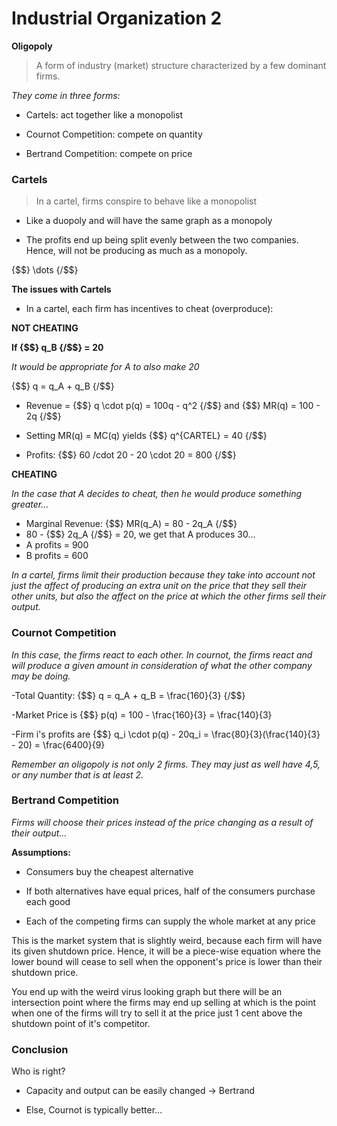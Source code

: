# Industrial Organization 2

**Oligopoly**

> A form of industry (market) structure characterized by a few dominant firms.


*They come in three forms:*


- Cartels: act together like a monopolist

- Cournot Competition: compete on quantity

- Bertrand Competition: compete on price


### Cartels

> In a cartel, firms conspire to behave like a monopolist


- Like a duopoly and will have the same graph as a monopoly

- The profits end up being split evenly between the two companies. Hence, will not be producing as much as a monopoly.


{$$} \dots {/$$}


**The issues with Cartels**

- In a cartel, each firm has incentives to cheat (overproduce):


**NOT CHEATING**


**If {$$} q_B {/$$} = 20**


*It would be appropriate for A to also make 20*


{$$} q = q_A + q_B {/$$}


- Revenue = {$$} q \cdot p(q) = 100q - q^2 {/$$} and {$$} MR(q) = 100 - 2q {/$$}

- Setting MR(q) = MC(q) yields {$$} q^{CARTEL} = 40 {/$$}

- Profits: {$$} 60 /cdot 20 - 20 \cdot 20 = 800 {/$$}


**CHEATING**


*In the case that A decides to cheat, then he would produce something greater...*


- Marginal Revenue: {$$} MR(q_A) = 80 - 2q_A {/$$} 
- 80 - {$$} 2q_A {/$$} = 20, we get that A produces 30...
- A profits = 900
- B profits = 600


*In a cartel, firms limit their production because they take into account not just the affect of producing an extra unit on the price that they sell their other units, but also the affect on the price at which the other firms sell their output.*


### Cournot Competition

*In this case, the firms react to each other. In cournot, the firms react and will produce a given amount in consideration of what the other company may be doing.*

-Total Quantity: {$$} q = q_A + q_B = \frac{160}{3} {/$$}

-Market Price is {$$} p(q) = 100 - \frac{160}{3} = \frac{140}{3}

-Firm i's profits are {$$} q_i \cdot p(q) - 20q_i = \frac{80}{3}(\frac{140}{3} - 20) = \frac{6400}{9}


*Remember an oligopoly is not only 2 firms. They may just as well have 4,5, or any number that is at least 2.*


### Bertrand Competition

*Firms will choose their prices instead of the price changing as a result of their output...*

**Assumptions:**

- Consumers buy the cheapest alternative

- If both alternatives have equal prices, half of the consumers purchase each good

- Each of the competing firms can supply the whole market at any price


This is the market system that is slightly weird, because each firm will have its given shutdown price. Hence, it will be a piece-wise equation where the lower bound will cease to sell when the opponent's price is lower than their shutdown price. 


You end up with the weird virus looking graph but there will be an intersection point where the firms may end up selling at which is the point when one of the firms will try to sell it at the price just 1 cent above the shutdown point of it's competitor.


### Conclusion

Who is right?


- Capacity and output can be easily changed -> Bertrand 

- Else, Cournot is typically better...

